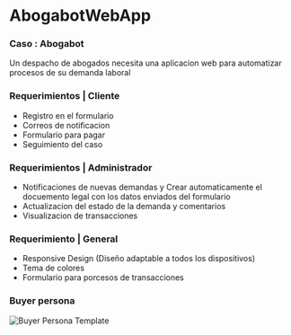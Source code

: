 # AbogabotWebApp 
### Caso : Abogabot 
Un despacho de abogados necesita una aplicacion web para automatizar procesos de su demanda laboral

### Requerimientos | Cliente
* Registro en el formulario
* Correos de notificacion
* Formulario para pagar
* Seguimiento del caso

### Requerimientos | Administrador
* Notificaciones de nuevas demandas y
  Crear automaticamente el docuemento legal con los datos enviados del formulario
* Actualizacion del estado de la demanda y comentarios
* Visualizacion de transacciones

### Requerimiento | General
* Responsive Design (Diseño adaptable a todos los dispositivos)
* Tema de colores
* Formulario para porcesos de transacciones


### Buyer persona
![Buyer Persona Template](https://user-images.githubusercontent.com/74226649/195075115-e869f91e-c85f-4166-92f9-824852b56b51.jpg)
